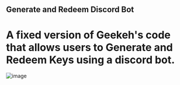## Generate and Redeem Discord Bot
# A fixed version of Geekeh's code that allows users to Generate and Redeem Keys using a discord bot.

![image](https://user-images.githubusercontent.com/98252854/192844974-d0a3bca3-9897-49e8-9e4e-99db23125c21.png)
